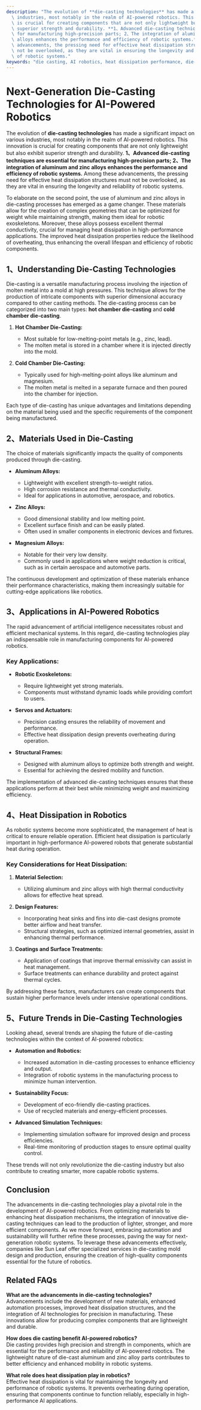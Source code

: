 ```yaml
---
description: "The evolution of **die-casting technologies** has made a significant impact on various\
  \ industries, most notably in the realm of AI-powered robotics. This innovation\
  \ is crucial for creating components that are not only lightweight but also exhibit\
  \ superior strength and durability. **1、Advanced die-casting techniques are essential\
  \ for manufacturing high-precision parts; 2、The integration of aluminum and zinc\
  \ alloys enhances the performance and efficiency of robotic systems.** Among these\
  \ advancements, the pressing need for effective heat dissipation structures must\
  \ not be overlooked, as they are vital in ensuring the longevity and reliability\
  \ of robotic systems."
keywords: "die casting, AI robotics, heat dissipation performance, die-cast aluminum"
---
```

# Next-Generation Die-Casting Technologies for AI-Powered Robotics

The evolution of **die-casting technologies** has made a significant impact on various industries, most notably in the realm of AI-powered robotics. This innovation is crucial for creating components that are not only lightweight but also exhibit superior strength and durability. **1、Advanced die-casting techniques are essential for manufacturing high-precision parts; 2、The integration of aluminum and zinc alloys enhances the performance and efficiency of robotic systems.** Among these advancements, the pressing need for effective heat dissipation structures must not be overlooked, as they are vital in ensuring the longevity and reliability of robotic systems.

To elaborate on the second point, the use of aluminum and zinc alloys in die-casting processes has emerged as a game changer. These materials allow for the creation of complex geometries that can be optimized for weight while maintaining strength, making them ideal for robotic exoskeletons. Moreover, these alloys possess excellent thermal conductivity, crucial for managing heat dissipation in high-performance applications. The improved heat dissipation properties reduce the likelihood of overheating, thus enhancing the overall lifespan and efficiency of robotic components.

## **1、Understanding Die-Casting Technologies**

Die-casting is a versatile manufacturing process involving the injection of molten metal into a mold at high pressures. This technique allows for the production of intricate components with superior dimensional accuracy compared to other casting methods. The die-casting process can be categorized into two main types: **hot chamber die-casting** and **cold chamber die-casting**. 

1. **Hot Chamber Die-Casting:**
   - Most suitable for low-melting-point metals (e.g., zinc, lead).
   - The molten metal is stored in a chamber where it is injected directly into the mold.

2. **Cold Chamber Die-Casting:**
   - Typically used for high-melting-point alloys like aluminum and magnesium.
   - The molten metal is melted in a separate furnace and then poured into the chamber for injection.

Each type of die-casting has unique advantages and limitations depending on the material being used and the specific requirements of the component being manufactured.

## **2、Materials Used in Die-Casting**

The choice of materials significantly impacts the quality of components produced through die-casting. 

- **Aluminum Alloys:**
  - Lightweight with excellent strength-to-weight ratios.
  - High corrosion resistance and thermal conductivity.
  - Ideal for applications in automotive, aerospace, and robotics.

- **Zinc Alloys:**
  - Good dimensional stability and low melting point.
  - Excellent surface finish and can be easily plated.
  - Often used in smaller components in electronic devices and fixtures.

- **Magnesium Alloys:**
  - Notable for their very low density.
  - Commonly used in applications where weight reduction is critical, such as in certain aerospace and automotive parts.

The continuous development and optimization of these materials enhance their performance characteristics, making them increasingly suitable for cutting-edge applications like robotics.

## **3、Applications in AI-Powered Robotics**

The rapid advancement of artificial intelligence necessitates robust and efficient mechanical systems. In this regard, die-casting technologies play an indispensable role in manufacturing components for AI-powered robotics. 

### **Key Applications:**

- **Robotic Exoskeletons:**
  - Require lightweight yet strong materials.
  - Components must withstand dynamic loads while providing comfort to users.

- **Servos and Actuators:**
  - Precision casting ensures the reliability of movement and performance.
  - Effective heat dissipation design prevents overheating during operation.

- **Structural Frames:**
  - Designed with aluminum alloys to optimize both strength and weight.
  - Essential for achieving the desired mobility and function.

The implementation of advanced die-casting techniques ensures that these applications perform at their best while minimizing weight and maximizing efficiency.

## **4、Heat Dissipation in Robotics**

As robotic systems become more sophisticated, the management of heat is critical to ensure reliable operation. Efficient heat dissipation is particularly important in high-performance AI-powered robots that generate substantial heat during operation. 

### **Key Considerations for Heat Dissipation:**

1. **Material Selection:**
   - Utilizing aluminum and zinc alloys with high thermal conductivity allows for effective heat spread.
   
2. **Design Features:**
   - Incorporating heat sinks and fins into die-cast designs promote better airflow and heat transfer.
   - Structural strategies, such as optimized internal geometries, assist in enhancing thermal performance.

3. **Coatings and Surface Treatments:**
   - Application of coatings that improve thermal emissivity can assist in heat management.
   - Surface treatments can enhance durability and protect against thermal cycles.

By addressing these factors, manufacturers can create components that sustain higher performance levels under intensive operational conditions.

## **5、Future Trends in Die-Casting Technologies**

Looking ahead, several trends are shaping the future of die-casting technologies within the context of AI-powered robotics:

- **Automation and Robotics:**
  - Increased automation in die-casting processes to enhance efficiency and output.
  - Integration of robotic systems in the manufacturing process to minimize human intervention.

- **Sustainability Focus:**
  - Development of eco-friendly die-casting practices.
  - Use of recycled materials and energy-efficient processes.

- **Advanced Simulation Techniques:**
  - Implementing simulation software for improved design and process efficiencies.
  - Real-time monitoring of production stages to ensure optimal quality control.

These trends will not only revolutionize the die-casting industry but also contribute to creating smarter, more capable robotic systems.

## **Conclusion**

The advancements in die-casting technologies play a pivotal role in the development of AI-powered robotics. From optimizing materials to enhancing heat dissipation mechanisms, the integration of innovative die-casting techniques can lead to the production of lighter, stronger, and more efficient components. As we move forward, embracing automation and sustainability will further refine these processes, paving the way for next-generation robotic systems. To leverage these advancements effectively, companies like Sun Leaf offer specialized services in die-casting mold design and production, ensuring the creation of high-quality components essential for the future of robotics.

## Related FAQs

**What are the advancements in die-casting technologies?**  
Advancements include the development of new materials, enhanced automation processes, improved heat dissipation structures, and the integration of AI technologies for precision in manufacturing. These innovations allow for producing complex components that are lightweight and durable.

**How does die casting benefit AI-powered robotics?**  
Die casting provides high precision and strength in components, which are essential for the performance and reliability of AI-powered robotics. The lightweight nature of die-cast aluminum and zinc alloy parts contributes to better efficiency and enhanced mobility in robotic systems.

**What role does heat dissipation play in robotics?**  
Effective heat dissipation is vital for maintaining the longevity and performance of robotic systems. It prevents overheating during operation, ensuring that components continue to function reliably, especially in high-performance AI applications.
